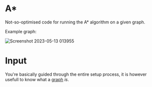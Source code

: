 # A*
Not-so-optimised code for running the A* algorithm on a given graph.

Example graph:

![Screenshot 2023-05-13 013955](https://github.com/Derplex/A-star/assets/62626085/33e08852-912c-4607-a141-9428bd639db8)

# Input
You're basically guided through the entire setup process, it is however usefull to know what a [graph](https://en.wikipedia.org/wiki/Graph_theory) _is_.

